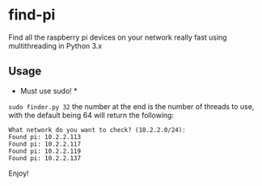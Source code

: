 # find-pi
Find all the raspberry pi devices on your network really fast using multithreading in Python 3.x

## Usage

* Must use sudo! *

`sudo finder.py 32` the number at the end is the number of threads to use, with the default being 64 will return the following:

```
What network do you want to check? (10.2.2.0/24):
Found pi: 10.2.2.113
Found pi: 10.2.2.117
Found pi: 10.2.2.119
Found pi: 10.2.2.137
```

Enjoy!
